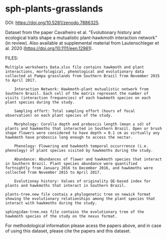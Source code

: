 # sph-plants-grasslands
DOI: https://doi.org/10.5281/zenodo.7886325.

Dataset from the paper Cavalheiro et al. "Evolutionary history and ecological traits shape a mutualistic plant-hawkmoth interaction network" (in review). Also available at supplemental material from Lautenschleger et al. 2020 (https://doi.org/10.1111/een.12961).


FILES:

	Multiple worksheets Data.xlsx file contains hawkmoth and plant interactions, morfological, phenological and evolutionary data collected at Pampa grasslands from Southern Brazil from November 2015 to April 2017.

		Interaction Network: Hawkmoth-plant mutualistic network from Southern Brazil. Each cell of the matrix represent the number of visits (interaction frequencies) of each hawkmoth species on each plant species during the study.

		Sampling effort: Total sampling effort (hours of focal observation) on each plant species of the study.
	
		Morphology: Corolla depth and proboscis length (mean ± sd) of plants and hawkmoths that interacted in Southern Brazil. Open or brush shape flowers were considered to have depth = 0.1 cm as virtually any hawkmoth have proboscis long enough to access the nectar.

		Phenology: Flowering and hawkmoth temporal occurrrence (i.e. phenology) of plant species visited by hawkmoths during the study.

		Abundance: Abundances of flower and hawkmoth species that interact in Southern Brazil. Plant species abundance were quantified fortnightly from January 2016 to December 2016, and hawkmoths were collected from November 2015 to April 2017.

		Evolutionay history: Values of originality QE-based index for plants and hawkmoths that interact in Southern Brazil.

	plants-tree.new file contais a phylogenetic tree on newick format showing the evolutionary relationships among the plant species that interact with hawkmoths during the study.

	sphingidae-tree.nex file contains the evolutionary tree of the hawkmoth species of the study on the nexus format.

For methodological information please acess the papers above, and in case of using this dataset, please cite the papers and this dataset.

